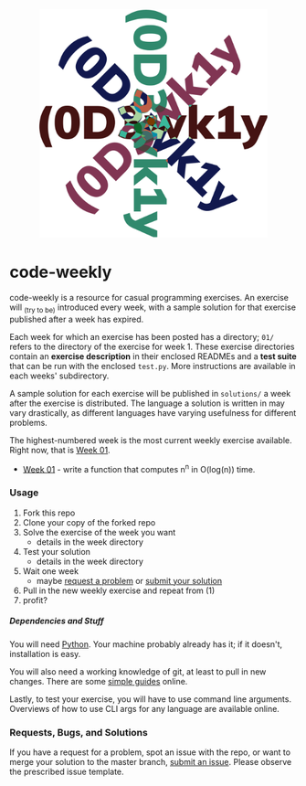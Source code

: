 <h3 align="center">
  <br>
	<img width="400" src="./header.png" alt="code weekly">
</h3>

# code-weekly

code-weekly is a resource for casual programming exercises. An exercise will
<sub>(try to be)</sub> introduced every week, with a sample solution for that
exercise published after a week has expired.

Each week for which an exercise has been posted has a directory; `01/` refers
to the directory of the exercise for week 1. These exercise directories contain
an **exercise description** in their enclosed READMEs and a **test suite** that
can be run with the enclosed `test.py`. More instructions are available in each
weeks' subdirectory.

A sample solution for each exercise will be published in `solutions/` a week
after the exercise is distributed. The language a solution is written in may
vary drastically, as different languages have varying usefulness for different
problems.

The highest-numbered week is the most current weekly exercise available. Right
now, that is [Week 01](./01).

- [Week 01](./01) - write a function that computes n<sup>n</sup> in O(log(n))
  time.

### Usage

1. Fork this repo
2. Clone your copy of the forked repo
3. Solve the exercise of the week you want
   - details in the week directory
4. Test your solution
   - details in the week directory
5. Wait one week
   - maybe [request a problem](https://github.com/ayazhafiz/code-weekly/issues/new?assignees=&labels=request&template=request-for-an-exercise.md&title=%5BREQ%5D)
     or [submit your solution](https://github.com/ayazhafiz/code-weekly/issues/new?assignees=&labels=enhancement&template=sample-solution.md&title=%5BSOLN%5D)
6. Pull in the new weekly exercise and repeat from (1)
7. profit?

##### Dependencies and Stuff

You will need [Python](https://www.python.org/downloads/). Your machine probably
already has it; if it doesn't, installation is easy.

You will also need a working knowledge of git, at least to pull in new changes.
There are some [simple guides](http://rogerdudler.github.io/git-guide/) online.

Lastly, to test your exercise, you will have to use command line arguments.
Overviews of how to use CLI args for any language are available online.

### Requests, Bugs, and Solutions

If you have a request for a problem, spot an issue with the repo, or want to
merge your solution to the master branch, [submit an issue](https://github.com/ayazhafiz/code-weekly/issues/new/choose).
Please observe the prescribed issue template.
